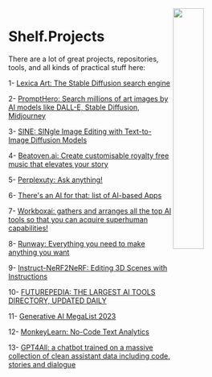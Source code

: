 <img src="https://github.com/IKJ1992/Shelf/blob/master/images/logo.PNG" width="35%" height="35%" align="right" />

# Shelf.Projects
There are a lot of great projects, repositories, tools, and all kinds of practical stuff here:

1- [Lexica Art: The Stable Diffusion search engine](https://lexica.art/)

2- [PromptHero: Search millions of art images by AI models like DALL-E, Stable Diffusion, Midjourney](https://prompthero.com/)

3- [SINE: SINgle Image Editing with Text-to-Image Diffusion Models](https://zhang-zx.github.io/SINE/)

4- [Beatoven.ai: Create customisable royalty free music that elevates your story](https://www.beatoven.ai/)

5- [Perplexuty: Ask anything!](https://www.perplexity.ai/)

6- [There's an AI for that: list of AI-based Apps](https://theresanaiforthat.com/)

7- [Workboxai: gathers and arranges all the top AI tools so that you can acquire superhuman capabilities!](https://workboxai.com/)

8- [Runway: Everything you need to make anything you want](https://runwayml.com/)

9- [Instruct-NeRF2NeRF: Editing 3D Scenes with Instructions](https://instruct-nerf2nerf.github.io/)

10- [FUTUREPEDIA: THE LARGEST AI TOOLS DIRECTORY, UPDATED DAILY](https://www.futurepedia.io/)

11- [Generative AI MegaList 2023](https://docs.google.com/spreadsheets/d/e/2PACX-1vQmZxKQQgHftOZdgM_QgQ6JDGeG6Gj-qeHNVqK0o-213-9w35l7iHv4kN9Gr4y5fVBXTkdBmgYBnQBA/pubhtml#)

12- [MonkeyLearn: No-Code Text Analytics](https://monkeylearn.com/)

13- [GPT4All: a chatbot trained on a massive collection of clean assistant data including code, stories and dialogue](https://github.com/nomic-ai/gpt4all)
